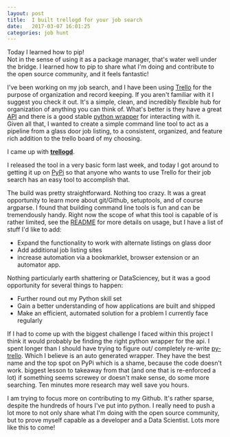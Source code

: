 ```yaml
---
layout: post
title:  I built trellogd for your job search
date:   2017-03-07 16:01:25
categories: job hunt
---
```




Today I learned how to pip!  
Not in the sense of using it as a package manager,  that's water well under the bridge.  I learned how to pip to share what I'm doing and contribute to the open source community,  and it feels fantastic!  
   
I've been working on my job search, and I have been using [Trello](https://trello.com) for the purpose of organization and record keeping.  If you aren't familiar with it I suggest you check it out.  It's a simple, clean, and incredibly flexible hub for organization of anything you can think of.  What's better is they have a great [API](https://developers.trello.com/) and there is a good stable [python wrapper](https://pypi.python.org/pypi/py-trello/0.9.0) for interacting with it.  
Given all that, I wanted to create a simple command line tool to act as a pipeline from a glass door job listing, to a consistent, organized, and feature rich addition to the trello board of my choosing.  

I came up with [**trellogd**](https://github.com/kmix27/trello_glassdoor).  

I released the tool in a very basic form last week, and today I got around to getting it up on [PyPi](https://pypi.python.org/pypi/trellogd/0.1) so that anyone who wants to use Trello for their job search has an easy tool to accomplish that.  

The build was pretty straightforward.  Nothing too crazy.  It was a great opportunity to learn more about git/Github, setuptools, and of course argparse.  I found that building command line tools is fun and can be tremendously handy.  Right now the scope of what this tool is capable of is rather limited, see the [README](https://github.com/kmix27/trello_glassdoor/blob/master/README.md) for more details on usage, but I have a list of stuff I'd like to add:  

* Expand the functionality to work with alternate listings on glass door  
* Add additional job listing sites
* increase automation via a bookmarklet, browser extension or an automator app.  

Nothing particularly earth shattering or DataSciencey, but it was a good opportunity for several things to happen:  

* Further round out my Python skill set  
* Gain a better understanding of how applications are built and shipped
* Make an efficient, automated solution for a problem I currently face regularly  

If I had to come up with the biggest challenge I faced within this project I think it would probably be finding the right python wrapper for the api.  I spent longer than I should have trying to figure out/ completely re-write [py-trello](https://pypi.python.org/pypi/trello/0.9.1).  Which I believe is an auto generated wrapper.  They have the best name and the top spot on PyPi which is a shame, because the code doesn't work.  biggest lesson to takeaway from that (and one that is re-enforced a lot) if something seems screwey or doesn't make sense, do some more searching.  Ten minutes more research may well save you hours.


I am trying to focus more on contributing to my Github.  It's rather sparse, despite the hundreds of hours I've put into python. I really need to push a lot more to not only share what I'm doing with the open source community, but to prove myself capable as a developer and a Data Scientist.  Lots more like this to come! 


